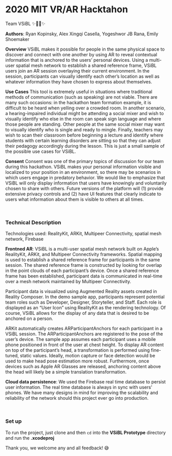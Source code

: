 # 2020 MIT VR/AR Hacktahon
Team VSiBL ✨🐢🚀✨


**Authors**: Ryan Kopinsky, Alex Xingqi Casella, Yogeshwor JB Rana, Emily Shoemaker

**Overview**
VSiBL makes it possible for people in the same physical space to discover and connect with one another by using AR to reveal contextual information that is anchored to the users’ personal devices. Using a multi-user spatial mesh network to establish a shared reference frame, VSiBL users join an AR session overlaying their current environment. In the session, participants can visually identify each other’s location as well as whatever information they have chosen to express about themselves.

**Use Cases**
This tool is extremely useful in situations where traditional methods of communication (such as speaking) are not viable. There are many such occasions: in the hackathon team formation example, it is difficult to be heard when yelling over a crowded room. In another scenario, a hearing-impaired individual might be attending a social mixer and wish to visually identify who else in the room can speak sign language and where those people are standing. Other people at the same social mixer may want to visually identify who is single and ready to mingle. Finally, teachers may wish to scan their classroom before beginning a lecture and identify where students with certain learning disorders are sitting so that they can adjust their pedagogy accordingly during the lesson. This is just a small sample of the possible use cases for VSiBL.

**Consent**
Consent was one of the primary topics of discussion for our team during this hackathon. VSiBL makes your personal information visible and localized to your position in an environment, so there may be scenarios in which users engage in predatory behavior. We would like to emphasize that VSiBL will only display information that users have knowingly and voluntarily chosen to share with others. Future versions of the platform will (1) provide extensive privacy controls and (2) have UI features that clearly indicate to users what information about them is visible to others at all times.

<br>

### Technical Description
Technologies used: RealityKit, ARKit, Multipeer Connectivity, spatial mesh network, Firebase

**Frontned AR**: 
VSiBL is a multi-user spatial mesh network built on Apple’s RealityKit, ARKit, and Multipeer Connectivity frameworks. Spatial mapping is used to establish a shared reference frame for participants in the same session. The shared reference frame is constructed by looking for overlap in the point clouds of each participant’s device. Once a shared reference frame has been established, participant data is communicated in real-time over a mesh network maintained by Multipeer Connectivity. 

Participant data is visualized using Augmented Reality assets created in Reality Composer. In the demo sample app, participants represent potential team roles such as Developer, Designer, Storyteller, and Staff. Each role is displayed as an “User Icon” using RealityKit as the rendering technology. Of course, VSiBL allows for the display of any data that is desired to be anchored on a person. 

ARKit automatically creates ARParticipantAnchors for each participant in a VSiBL session. The ARParticipantAnchors are registered to the pose of the user’s device. The sample app assumes each participant uses a mobile phone positioned in front of the user at chest height. To display AR content on top of the participant’s head, a transformation is performed using fine-tuned, static values. Ideally, motion capture or face detection would be used to make head pose estimation more robust. Furthermore, once devices such as Apple AR Glasses are released, anchoring content above the head will likely be a simple translation transformation.


**Cloud data persistence**: We used the Firebase real time database to persist user information. The real time database is always in sync with users' phones. We have many designs in mind for improving the scalability and reliability of the network should this project ever go into production.  

<br>

### Set up
To run the project, just clone and then `cd` into the **VSiBL Prototype** directory and run the **.xcodeproj**

Thank you, we welcome any and all feedback! :sweat_smile: 

